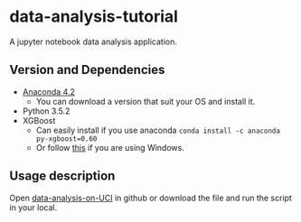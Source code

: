 # data-analysis-tutorial
A jupyter notebook data analysis application.

## Version and Dependencies
* [Anaconda 4.2](https://www.continuum.io/downloads)
  * You can download a version that suit your OS and install it.
* Python 3.5.2 
* XGBoost
  * Can easily install if you use anaconda `conda install -c anaconda py-xgboost=0.60`
  * Or follow [this](https://github.com/kai06046/data-analysis-tutorial/blob/master/data-analysis-on-UCI.ipynb) if you are using Windows.

## Usage description
Open [data-analysis-on-UCI](https://github.com/kai06046/data-analysis-tutorial/blob/master/data-analysis-on-UCI.ipynb) in github or download the file and run the script in your local.
